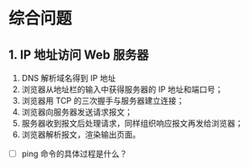 # 综合问题

## 1. IP 地址访问 Web 服务器

1. DNS 解析域名得到 IP 地址
2. 浏览器从地址栏的输入中获得服务器的 IP 地址和端口号；
3. 浏览器用 TCP 的三次握手与服务器建立连接；
4. 浏览器向服务器发送请求报文；
5. 服务器收到报文后处理请求，同样组织响应报文再发给浏览器；
6. 浏览器解析报文，渲染输出页面。

* [ ] ping 命令的具体过程是什么？

